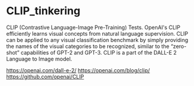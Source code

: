 # CLIP_tinkering
CLIP (Contrastive Language-Image Pre-Training) Tests.
OpenAI's CLIP efficiently learns visual concepts from natural language supervision. CLIP can be applied to any visual classification benchmark by simply providing the names of the visual categories to be recognized, similar to the “zero-shot” capabilities of GPT-2 and GPT-3.  CLIP is a part of the DALL-E 2 Language to Image model.

https://openai.com/dall-e-2/
https://openai.com/blog/clip/
https://github.com/openai/CLIP
